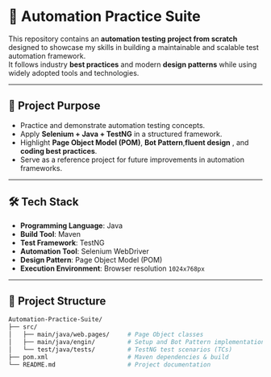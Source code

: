 # 🧪 Automation Practice Suite  

This repository contains an **automation testing project from scratch** designed to showcase my skills in building a maintainable and scalable test automation framework.  
It follows industry **best practices** and modern **design patterns** while using widely adopted tools and technologies.  

---

## 🚀 Project Purpose  

- Practice and demonstrate automation testing concepts.  
- Apply **Selenium + Java + TestNG** in a structured framework.  
- Highlight **Page Object Model (POM)**, **Bot Pattern**,**fluent design** , and **coding best practices**.  
- Serve as a reference project for future improvements in automation frameworks.  

---

## 🛠️ Tech Stack  

- **Programming Language**: Java  
- **Build Tool**: Maven  
- **Test Framework**: TestNG  
- **Automation Tool**: Selenium WebDriver  
- **Design Pattern**: Page Object Model (POM)  
- **Execution Environment**: Browser resolution `1024x768px`  

---

## 📂 Project Structure  

```bash
Automation-Practice-Suite/
├── src/
│   ├── main/java/web.pages/     # Page Object classes
│   ├── main/java/engin/         # Setup and Bot Pattern implementation
│   └── test/java/tests/         # TestNG test scenarios (TCs)
├── pom.xml                      # Maven dependencies & build
└── README.md                    # Project documentation
